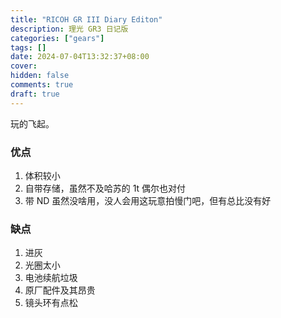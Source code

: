 ```yaml
---
title: "RICOH GR III Diary Editon"
description: 理光 GR3 日记版
categories: ["gears"]
tags: []
date: 2024-07-04T13:32:37+08:00
cover:
hidden: false
comments: true
draft: true
---
```


玩的飞起。

### 优点

1. 体积较小
2. 自带存储，虽然不及哈苏的 1t 偶尔也对付
3. 带 ND 虽然没啥用，没人会用这玩意拍慢门吧，但有总比没有好

### 缺点

1. 进灰
2. 光圈太小
3. 电池续航垃圾
4. 原厂配件及其昂贵
5. 镜头环有点松
